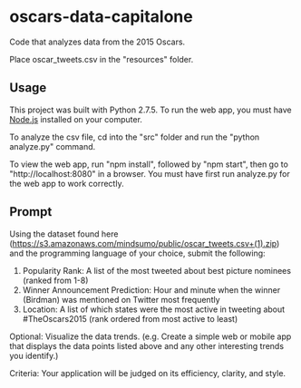 # oscars-data-capitalone
Code that analyzes data from the 2015 Oscars.

Place oscar_tweets.csv in the "resources" folder.

## Usage
This project was built with Python 2.7.5.
To run the web app, you must have [Node.js](http://nodejs.org) installed on your computer.

To analyze the csv file, cd into the "src" folder and run the "python analyze.py" command.

To view the web app, run "npm install", followed by "npm start", then go to "http://localhost:8080" in a browser.
You must have first run analyze.py for the web app to work correctly.

## Prompt
Using the dataset found here (https://s3.amazonaws.com/mindsumo/public/oscar_tweets.csv+(1).zip) and the programming language of your choice, submit the following:

1. Popularity Rank: A list of the most tweeted about best picture nominees (ranked from 1-8) 
2. Winner Announcement Prediction: Hour and minute when the winner (Birdman) was mentioned on Twitter most frequently 
3. Location: A list of which states were the most active in tweeting about #TheOscars2015 (rank ordered from most active to least)

Optional: 
Visualize the data trends. (e.g. Create a simple web or mobile app that displays the data points listed above and any other interesting trends you identify.)

Criteria: 
Your application will be judged on its efficiency, clarity, and style.
